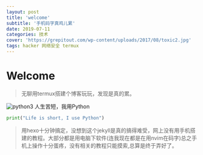 ```yaml
---
layout: post
title: 'welcome'
subtitle: '手机码字真鸡儿累'
date: 2019-07-11
categories: 技术
cover: 'https://grepitout.com/wp-content/uploads/2017/08/toxic2.jpg'
tags: hacker 网络安全 termux
---
```

# Welcome
>无聊用termux搭建个博客玩玩，发现是真的累。

![python3](https://www.runoob.com/wp-content/uploads/2014/05/python3.png)
人生苦短，我用Python
```python
print("Life is short, I use Python")
```
   >用hexo十分钟搞定，没想到这个jekyll是真的搞得难受，网上没有用手机搭建的教程。大部分都是用电脑下软件(连我现在都是在用nvim在码字)总之手机上操作十分蛋疼，没有相关的教程只能摸索,总算是终于弄好了。